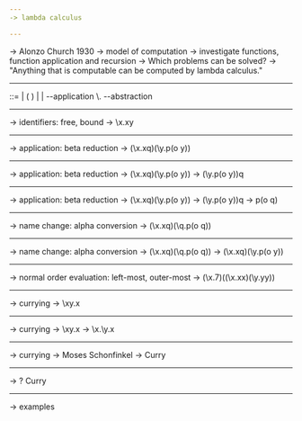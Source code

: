 ```yaml
---
-> lambda calculus

---
```

-> Alonzo Church 1930
-> model of computation
-> investigate functions, function application and recursion
-> Which problems can be solved?
-> "Anything that is computable can be computed by lambda calculus."

---
<Exp> ::= <identifier>        |
          ( <Exp> )           |
          <Exp> <Exp>         |    --application
          \\<identifier>.<Exp>      --abstraction

---
-> identifiers: free, bound
-> \\x.xy

---
-> application: beta reduction
-> (\\x.xq)(\\y.p(o y))

---
-> application: beta reduction
-> (\\x.xq)(\\y.p(o y))
-> (\\y.p(o y))q

---
-> application: beta reduction
-> (\\x.xq)(\\y.p(o y))
-> (\\y.p(o y))q
-> p(o q)

---
-> name change: alpha conversion
-> (\\x.xq)(\\q.p(o q))

---
-> name change: alpha conversion
-> (\\x.xq)(\\q.p(o q))
-> (\\x.xq)(\\y.p(o y))

---
-> normal order evaluation: left-most, outer-most
-> (\\x.7)((\\x.xx)(\\y.yy))

---
-> currying
-> \\xy.x

---
-> currying
-> \\xy.x
-> \\x.\\y.x

---
-> currying
-> Moses Schonfinkel
-> Curry

---
-> ? Curry

---
-> examples
